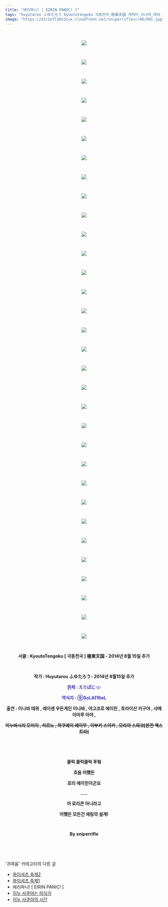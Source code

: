 ```yaml
---
title: "에리파니! [ EIRIN PANIC! ]"
tags: "huyutarou ふゆたろう kyoutotengoku 극동천국 極東天国 캐릭터_이나바_테위 캐릭터_레이센_우동게인_이나바 캐릭터_야고코로_에이린 캐릭터_호라이산_카구야 캐릭터_샤메이마루_아야 캐릭터_이누바시리_모미지 캐릭터_치르노 캐릭터_하쿠레이_레이무 캐릭터_이부키_스이카 캐릭터_모리야_스와코 귀여움"
image: "https://d1r1ofl10x3cvx.cloudfront.net/sniperriflesr/40/001.jpg"
---
```

<div class="article">
<p style="TEXT-ALIGN: center"> </p>
<p style="TEXT-ALIGN: center"><img src="{{ site.imgserver7 }}/sniperriflesr/40/001.jpg"/></p>
<p style="TEXT-ALIGN: center"> </p>
<p style="TEXT-ALIGN: center"><img src="{{ site.imgserver7 }}/sniperriflesr/40/002.jpg"/></p>
<p style="TEXT-ALIGN: center"> </p>
<p style="TEXT-ALIGN: center"><img src="{{ site.imgserver7 }}/sniperriflesr/40/003.jpg"/></p>
<p style="TEXT-ALIGN: center"> </p>
<p style="TEXT-ALIGN: center"><img src="{{ site.imgserver7 }}/sniperriflesr/40/004.jpg"/></p>
<p style="TEXT-ALIGN: center"> </p>
<p style="TEXT-ALIGN: center"><img src="{{ site.imgserver7 }}/sniperriflesr/40/005.jpg"/></p>
<p style="TEXT-ALIGN: center"> </p>
<p style="TEXT-ALIGN: center"><img src="{{ site.imgserver7 }}/sniperriflesr/40/006.jpg"/></p>
<p style="TEXT-ALIGN: center"> </p>
<p style="TEXT-ALIGN: center"><img src="{{ site.imgserver7 }}/sniperriflesr/40/007.jpg"/></p>
<p style="TEXT-ALIGN: center"> </p>
<p style="TEXT-ALIGN: center"><img src="{{ site.imgserver7 }}/sniperriflesr/40/008.jpg"/></p>
<p style="TEXT-ALIGN: center"> </p>
<p style="TEXT-ALIGN: center"><img src="{{ site.imgserver7 }}/sniperriflesr/40/009.jpg"/></p>
<p style="TEXT-ALIGN: center"> </p>
<p style="TEXT-ALIGN: center"><img src="{{ site.imgserver7 }}/sniperriflesr/40/010.jpg"/></p>
<p style="TEXT-ALIGN: center"> </p>
<p style="TEXT-ALIGN: center"><img src="{{ site.imgserver7 }}/sniperriflesr/40/011.jpg"/></p>
<p style="TEXT-ALIGN: center"> </p>
<p style="TEXT-ALIGN: center"><img src="{{ site.imgserver7 }}/sniperriflesr/40/012.jpg"/></p>
<p style="TEXT-ALIGN: center"> </p>
<p style="TEXT-ALIGN: center"><img src="{{ site.imgserver7 }}/sniperriflesr/40/013.jpg"/></p>
<p style="TEXT-ALIGN: center"> </p>
<p style="TEXT-ALIGN: center"><img src="{{ site.imgserver7 }}/sniperriflesr/40/014.jpg"/></p>
<p style="TEXT-ALIGN: center"> </p>
<p style="TEXT-ALIGN: center"><img src="{{ site.imgserver7 }}/sniperriflesr/40/015.jpg"/></p>
<p style="TEXT-ALIGN: center"> </p>
<p style="TEXT-ALIGN: center"><img src="{{ site.imgserver7 }}/sniperriflesr/40/016.jpg"/></p>
<p style="TEXT-ALIGN: center"> </p>
<p style="TEXT-ALIGN: center"><img src="{{ site.imgserver7 }}/sniperriflesr/40/017.jpg"/></p>
<p style="TEXT-ALIGN: center"> </p>
<p style="TEXT-ALIGN: center"><img src="{{ site.imgserver7 }}/sniperriflesr/40/018.jpg"/></p>
<p style="TEXT-ALIGN: center"> </p>
<p style="TEXT-ALIGN: center"><img src="{{ site.imgserver7 }}/sniperriflesr/40/019.jpg"/></p>
<p style="TEXT-ALIGN: center"> </p>
<p style="TEXT-ALIGN: center"><img src="{{ site.imgserver7 }}/sniperriflesr/40/020.jpg"/></p>
<p style="TEXT-ALIGN: center"> </p>
<p style="TEXT-ALIGN: center"><img src="{{ site.imgserver7 }}/sniperriflesr/40/021.jpg"/></p>
<p style="TEXT-ALIGN: center"> </p>
<p style="TEXT-ALIGN: center"><img src="{{ site.imgserver7 }}/sniperriflesr/40/022.jpg"/></p>
<p style="TEXT-ALIGN: center"> </p>
<p style="TEXT-ALIGN: center"><img src="{{ site.imgserver7 }}/sniperriflesr/40/023.jpg"/></p>
<p style="TEXT-ALIGN: center"> </p>
<p style="TEXT-ALIGN: center"><img src="{{ site.imgserver7 }}/sniperriflesr/40/024.jpg"/></p>
<p style="TEXT-ALIGN: center"> </p>
<p style="TEXT-ALIGN: center"><img src="{{ site.imgserver7 }}/sniperriflesr/40/025.jpg"/></p>
<p style="TEXT-ALIGN: center"> </p>
<p style="TEXT-ALIGN: center"><img src="{{ site.imgserver7 }}/sniperriflesr/40/026.jpg"/></p>
<p style="TEXT-ALIGN: center"> </p>
<p style="TEXT-ALIGN: center"><img src="{{ site.imgserver7 }}/sniperriflesr/40/027.jpg"/></p>
<p style="TEXT-ALIGN: center"> </p>
<p style="TEXT-ALIGN: center"><img src="{{ site.imgserver7 }}/sniperriflesr/40/028.jpg"/></p>
<p style="TEXT-ALIGN: center"> </p>
<p style="TEXT-ALIGN: center"><img src="{{ site.imgserver7 }}/sniperriflesr/40/029.jpg"/></p>
<p style="TEXT-ALIGN: center"> </p>
<p style="TEXT-ALIGN: center"><img src="{{ site.imgserver7 }}/sniperriflesr/40/030.jpg"/></p>
<p style="TEXT-ALIGN: center"> </p>
<p style="TEXT-ALIGN: center"><img src="{{ site.imgserver7 }}/sniperriflesr/40/031.jpg"/></p>
<p style="TEXT-ALIGN: center"> </p>
<p style="TEXT-ALIGN: center"><img src="{{ site.imgserver7 }}/sniperriflesr/40/032.jpg"/></p>
<p style="TEXT-ALIGN: center"> </p>
<p style="TEXT-ALIGN: center"><strong>서클 : KyoutoTengoku [ 극동천국 ] 極東天国 - 2014년 8월 15일 추가</strong></p>
<p style="TEXT-ALIGN: center"><strong> </strong></p>
<p style="TEXT-ALIGN: center"><strong>작가 : Huyutarou ふゆたろう- 2014년 8월15일 추가</strong></p>
<p style="TEXT-ALIGN: center"><strong><font color="#3a32c3">원제 : </font><font color="#3a32c3"><span style="FONT-SIZE: 10pt"><span style="FONT-FAMILY: Dotum"><span style="FONT-SIZE: 10pt"><span style=" FONT-SIZE: 10pt; ">えりぱにっ! </span></span></span></span></font></strong></p>
<p style="TEXT-ALIGN: center"><font color="#3a32c3"><strong>역식자 : ⑨SoLAFRieL</strong></font></p>
<p align="center" style="TEXT-ALIGN: center"><strong>출연 : 이나바 테위 , 레이센 우돈게인 이나바 , 야고코로 에이린 , 호라이산 카구야 , 샤메이마루 아야 , </strong></p>
<p align="center" style="TEXT-ALIGN: center"><strike><strong>이누바시리 모미지 , 치르노 , 하쿠레이 레이무 , 이부키 스이카 , 모리야 스와코[완전 엑스트라]</strong></strike></p>
<p align="center" style="TEXT-ALIGN: center"> <strike>​</strike></p>
<p style="TEXT-ALIGN: center"> </p>
<p style="TEXT-ALIGN: center"><strong>쿨럭 쿨럭쿨럭 푸헠</strong></p>
<p style="TEXT-ALIGN: center"><strong>흐음 어쨌든</strong></p>
<p style="TEXT-ALIGN: center"><strong>로리 에이린이군요</strong></p>
<p style="TEXT-ALIGN: center"><strong>.....</strong></p>
<p style="TEXT-ALIGN: center"><strong>아 로리콘 아니라고</strong></p>
<p style="TEXT-ALIGN: center"><strong>어쨌든 모든건 에링의 설계!</strong></p>
<p style="TEXT-ALIGN: center"><strong></strong> </p>
<p style="TEXT-ALIGN: center"><strong>By sniperrifle</strong></p>
<p style="TEXT-ALIGN: center"><strong></strong> </p>
<p style="TEXT-ALIGN: center"><strong></strong></p>
</div><br/>
<div class="another">
<p>'귀여움' 카테고리의 다른 글</p>
<ul>
<li><a href="/sniperriflesr_43">와이셔츠 축제2</a></li>
<li><a href="/sniperriflesr_42">와이셔츠 축제1</a></li>
<li>에리파니! [ EIRIN PANIC! ]</li>
<li><a href="/sniperriflesr_37">이누 사쿠야는 미식가</a></li>
<li><a href="/sniperriflesr_36">이누 사쿠야의 시간</a></li>
</ul>
</div><br/>
<div class="comment" id="commentListBlock_40" style="display: none ">
</div><br/>
<br/>
<p id="refer"></p>
<br/>
